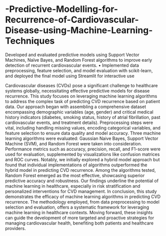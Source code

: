 # -Predictive-Modelling-for-Recurrence-of-Cardiovascular-Disease-using-Machine-Learning-Techniques
Developed and evaluated predictive models using Support Vector Machines, Naïve Bayes, and Random Forest algorithms to improve early detection of recurrent cardiovascular events. • Implemented data preprocessing, feature selection, and model evaluation with scikit-learn, and deployed the final model using Streamlit for interactive use


Cardiovascular diseases (CVDs) pose a significant challenge to healthcare systems 
globally, necessitating effective predictive models for disease recurrence. This study 
focuses on leveraging machine learning algorithms to address the complex task of 
predicting CVD recurrence based on patient data. 
Our approach began with assembling a comprehensive dataset encompassing 
demographic variables (age, gender) and critical medical history indicators (diabetes, 
smoking status, history of atrial fibrillation, past cardiovascular events, and treatment 
details). Preprocessing steps were vital, including handling missing values, encoding 
categorical variables, and feature selection to ensure data quality and model accuracy. 
Three machine learning algorithms were evaluated: Gaussian Naive Bayes, Support 
Vector Machine (SVM), and Random Forest were taken into consideration. 
Performance metrics such as accuracy, precision, recall, and F1-score were used for 
evaluation, supplemented by visualizations like confusion matrices and ROC curves. 
Notably, we initially explored a hybrid model approach but found that individual 
implementations of algorithms outperformed the hybrid model in predicting CVD 
recurrence. 
Among the algorithms tested, Random Forest emerged as the most effective, 
showcasing superior predictive accuracy and robustness. Our findings underline the 
potential of machine learning in healthcare, especially in risk stratification and 
personalized interventions for CVD management. 
In conclusion, this study demonstrates the efficacy of machine learning algorithms in 
predicting CVD recurrence. The methodology employed, from data preprocessing to 
model selection and evaluation, offers a systematic framework for leveraging machine 
learning in healthcare contexts. Moving forward, these insights can guide the 
development of more targeted and proactive strategies for managing cardiovascular 
health, benefiting both patients and healthcare providers.
